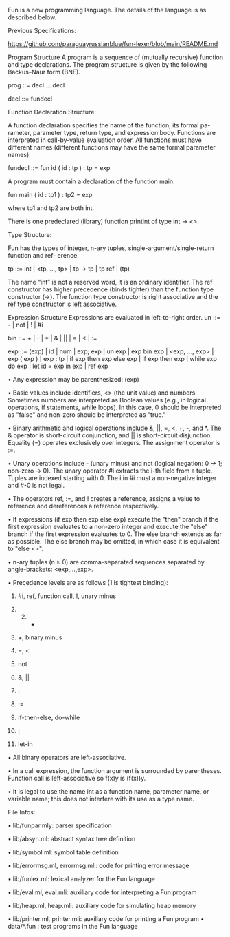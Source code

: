 Fun is a new programming language. The details of the language is as described below.

Previous Specifications:

https://github.com/paraguayrussianblue/fun-lexer/blob/main/README.md

Program Structure A program is a sequence of (mutually recursive) function and type declarations. The program structure is given by the following Backus–Naur form (BNF).

prog ::= decl ... decl
                                 
decl ::= fundecl

Function Declaration Structure:

A function declaration specifies the name of the function, its formal pa- rameter, parameter type, return type, and expression body. Functions are interpreted in call-by-value evaluation order. All functions must have different names (different functions may have the same formal parameter names).

fundecl ::= fun id ( id : tp ) : tp = exp 

A program must contain a declaration of the function main:
                           
fun main ( id : tp1 ) : tp2 = exp

where tp1 and tp2 are both int.

There is one predeclared (library) function printint of type int -> <>.

Type Structure:

Fun has the types of integer, n-ary tuples, single-argument/single-return function and ref- erence.

tp ::= int | <tp, ..., tp> | tp -> tp | tp ref | (tp)

The name “int” is not a reserved word, it is an ordinary identifier. The ref constructor has higher precedence (binds tighter) than the function type constructor (->). The function type constructor is right associative and the ref type constructor is left associative.

Expression Structure Expressions are evaluated in left-to-right order. 
un ::= - | not | ! | #i

bin ::= + | - | * | & | || | = | < | :=

exp ::= (exp) | id | num | exp; exp | un exp | exp bin exp | <exp, ..., exp> |
         exp ( exp ) | exp : tp | if exp then exp else exp | if exp then exp |
                    while exp do exp | let id = exp in exp | ref exp
                    
• Any expression may be parenthesized: (exp)

• Basic values include identifiers, <> (the unit value) and numbers. Sometimes numbers are interpreted as Boolean values (e.g., in logical operations, if statements, while loops). In this case, 0 should be interpreted as "false" and non-zero should be interpreted as "true."

• Binary arithmetic and logical operations include &, ||, =, <, +, -, and *. The & operator is short-circuit conjunction, and || is short-circuit disjunction. Equality (=) operates exclusively over integers. The assignment operator is :=.

• Unary operations include - (unary minus) and not (logical negation: 0 → 1; non-zero → 0). The unary operator #i extracts the i-th field from a tuple. Tuples are indexed starting with 0. The i in #i must a non-negative integer and #-0 is not legal.

• The operators ref, :=, and ! creates a reference, assigns a value to reference and dereferences a reference respectively.

• If expressions (if exp then exp else exp) execute the "then" branch if the first expression evaluates to a non-zero integer and execute the "else" branch if the first expression evaluates to 0. The else branch extends as far as possible. The else branch may be omitted, in which case it is equivalent to "else <>".

• n-ary tuples (n ≥ 0) are comma-separated sequences separated by angle-brackets: <exp,...,exp>.

• Precedence levels are as follows (1 is tightest binding):

1. #i, ref, function call, !, unary minus

2. 2. *

3. +, binary minus

4. =, <

5. not

6. &, ||

7. :

8. :=

9. if-then-else, do-while

10. ;

11. let-in

• All binary operators are left-associative.

• In a call expression, the function argument is surrounded by parentheses. Function call is left-associative
so f(x)y is (f(x))y.

• It is legal to use the name int as a function name, parameter name, or variable name; this does not
interfere with its use as a type name.

File Infos:

• lib/funpar.mly: parser specification

• lib/absyn.ml: abstract syntax tree definition

• lib/symbol.ml: symbol table definition

• lib/errormsg.ml, errormsg.mli: code for printing error message

• lib/funlex.ml: lexical analyzer for the Fun language

• lib/eval.ml, eval.mli: auxiliary code for interpreting a Fun program

• lib/heap.ml, heap.mli: auxiliary code for simulating heap memory

• lib/printer.ml, printer.mli: auxiliary code for printing a Fun program • data/*.fun : test programs in the Fun language
